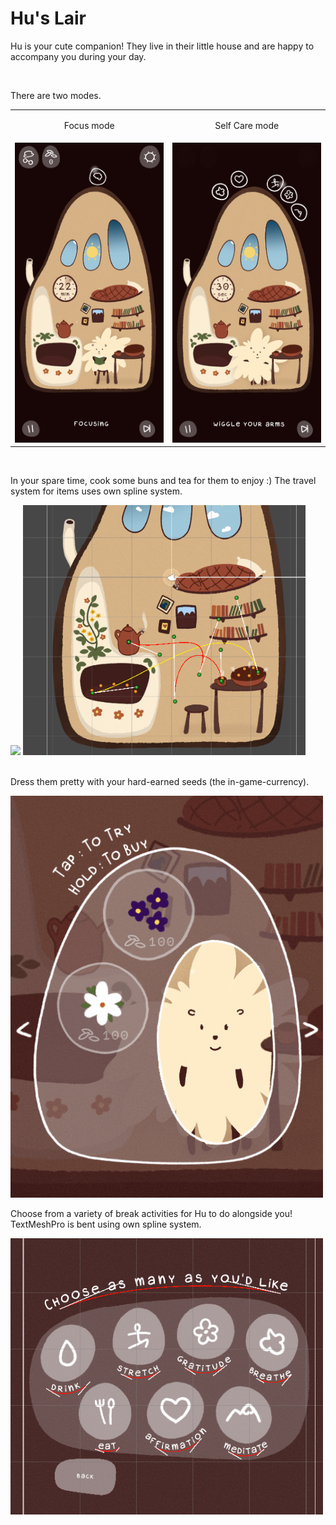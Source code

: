 <h1>Hu's Lair</h1>
<p>Hu is your cute companion! They live in their little house and are happy to accompany you during your day.</p>

<br>
<p>There are two modes.</p>
<table>
  <tr>
    <td align="center">
      <p>Focus mode</p>
    </td>
    <td align="center">
      <p>Self Care mode</p>
    </td>
  </tr>
  <tr>
    <td align="center">
      <img src="./images/focusing.gif" width="360" />
    </td>
    <td align="center">
      <img src="./images/streching.gif" width="360" />
    </td>
  </tr>
</table>


<br>
<p>In your spare time, cook some buns and tea for them to enjoy :) The travel system for items uses own spline system. </p>
<div>
  <img src="./images/cooking.gif" height="400"/>
  <img src="./images/splines-level.png" height="400"/>
</div>

<br>
<p>Dress them pretty with your hard-earned seeds (the in-game-currency). </p>
<img src="./images/store.gif" width="500"/>

<br>
<p>Choose from a variety of break activities for Hu to do alongside you! TextMeshPro is bent using own spline system. </p>
<img src="./images/splines-menu.png" width="500"/>
